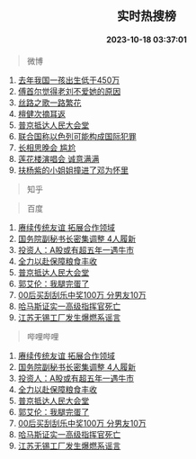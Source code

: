<div align="center"><h2>实时热搜榜</h2><h4>2023-10-18 03:37:01</h4></div>

> 微博  

1. [去年我国一孩出生低于450万](https://s.weibo.com/weibo?q=%23%E5%8E%BB%E5%B9%B4%E6%88%91%E5%9B%BD%E4%B8%80%E5%AD%A9%E5%87%BA%E7%94%9F%E4%BD%8E%E4%BA%8E450%E4%B8%87%23&t=31&band_rank=1&Refer=top)<br />
2. [傅首尔觉得老刘不爱她的原因](https://s.weibo.com/weibo?q=%23%E5%82%85%E9%A6%96%E5%B0%94%E8%A7%89%E5%BE%97%E8%80%81%E5%88%98%E4%B8%8D%E7%88%B1%E5%A5%B9%E7%9A%84%E5%8E%9F%E5%9B%A0%23&t=31&band_rank=2&Refer=top)<br />
3. [丝路之歌一路繁花](https://s.weibo.com/weibo?q=%23%E4%B8%9D%E8%B7%AF%E4%B9%8B%E6%AD%8C%E4%B8%80%E8%B7%AF%E7%B9%81%E8%8A%B1%23&t=31&band_rank=3&Refer=top)<br />
4. [檀健次摘耳返](https://s.weibo.com/weibo?q=%23%E6%AA%80%E5%81%A5%E6%AC%A1%E6%91%98%E8%80%B3%E8%BF%94%23&t=31&band_rank=4&Refer=top)<br />
5. [普京抵达人民大会堂](https://s.weibo.com/weibo?q=%23%E6%99%AE%E4%BA%AC%E6%8A%B5%E8%BE%BE%E4%BA%BA%E6%B0%91%E5%A4%A7%E4%BC%9A%E5%A0%82%23&t=31&band_rank=5&Refer=top)<br />
6. [联合国称以色列可能构成国际犯罪](https://s.weibo.com/weibo?q=%23%E8%81%94%E5%90%88%E5%9B%BD%E7%A7%B0%E4%BB%A5%E8%89%B2%E5%88%97%E5%8F%AF%E8%83%BD%E6%9E%84%E6%88%90%E5%9B%BD%E9%99%85%E7%8A%AF%E7%BD%AA%23&t=31&band_rank=6&Refer=top)<br />
7. [长相思晚会 尴尬](https://s.weibo.com/weibo?q=%E9%95%BF%E7%9B%B8%E6%80%9D%E6%99%9A%E4%BC%9A%20%E5%B0%B4%E5%B0%AC&t=31&band_rank=7&Refer=top)<br />
8. [莲花楼演唱会 诚意满满](https://s.weibo.com/weibo?q=%E8%8E%B2%E8%8A%B1%E6%A5%BC%E6%BC%94%E5%94%B1%E4%BC%9A%20%E8%AF%9A%E6%84%8F%E6%BB%A1%E6%BB%A1&t=31&band_rank=8&Refer=top)<br />
9. [扶杨紫的小姐姐撞进了邓为怀里](https://s.weibo.com/weibo?q=%23%E6%89%B6%E6%9D%A8%E7%B4%AB%E7%9A%84%E5%B0%8F%E5%A7%90%E5%A7%90%E6%92%9E%E8%BF%9B%E4%BA%86%E9%82%93%E4%B8%BA%E6%80%80%E9%87%8C%23&t=31&band_rank=9&Refer=top)<br />

> 知乎  


> 百度  

1. [赓续传统友谊 拓展合作领域](https://www.baidu.com/s?wd=%E8%B5%93%E7%BB%AD%E4%BC%A0%E7%BB%9F%E5%8F%8B%E8%B0%8A+%E6%8B%93%E5%B1%95%E5%90%88%E4%BD%9C%E9%A2%86%E5%9F%9F&sa=fyb_news&rsv_dl=fyb_news)<br />
2. [国务院副秘书长密集调整 4人履新](https://www.baidu.com/s?wd=%E5%9B%BD%E5%8A%A1%E9%99%A2%E5%89%AF%E7%A7%98%E4%B9%A6%E9%95%BF%E5%AF%86%E9%9B%86%E8%B0%83%E6%95%B4+4%E4%BA%BA%E5%B1%A5%E6%96%B0&sa=fyb_news&rsv_dl=fyb_news)<br />
3. [投资人：A股或有超五年一遇牛市](https://www.baidu.com/s?wd=%E6%8A%95%E8%B5%84%E4%BA%BA%EF%BC%9AA%E8%82%A1%E6%88%96%E6%9C%89%E8%B6%85%E4%BA%94%E5%B9%B4%E4%B8%80%E9%81%87%E7%89%9B%E5%B8%82&sa=fyb_news&rsv_dl=fyb_news)<br />
4. [全力以赴保障粮食丰收](https://www.baidu.com/s?wd=%E5%85%A8%E5%8A%9B%E4%BB%A5%E8%B5%B4%E4%BF%9D%E9%9A%9C%E7%B2%AE%E9%A3%9F%E4%B8%B0%E6%94%B6&sa=fyb_news&rsv_dl=fyb_news)<br />
5. [普京抵达人民大会堂](https://www.baidu.com/s?wd=%E6%99%AE%E4%BA%AC%E6%8A%B5%E8%BE%BE%E4%BA%BA%E6%B0%91%E5%A4%A7%E4%BC%9A%E5%A0%82&sa=fyb_news&rsv_dl=fyb_news)<br />
6. [郭艾伦：我腿完蛋了](https://www.baidu.com/s?wd=%E9%83%AD%E8%89%BE%E4%BC%A6%EF%BC%9A%E6%88%91%E8%85%BF%E5%AE%8C%E8%9B%8B%E4%BA%86&sa=fyb_news&rsv_dl=fyb_news)<br />
7. [00后买刮刮乐中奖100万 分男友10万](https://www.baidu.com/s?wd=00%E5%90%8E%E4%B9%B0%E5%88%AE%E5%88%AE%E4%B9%90%E4%B8%AD%E5%A5%96100%E4%B8%87+%E5%88%86%E7%94%B7%E5%8F%8B10%E4%B8%87&sa=fyb_news&rsv_dl=fyb_news)<br />
8. [哈马斯证实一高级指挥官死亡](https://www.baidu.com/s?wd=%E5%93%88%E9%A9%AC%E6%96%AF%E8%AF%81%E5%AE%9E%E4%B8%80%E9%AB%98%E7%BA%A7%E6%8C%87%E6%8C%A5%E5%AE%98%E6%AD%BB%E4%BA%A1&sa=fyb_news&rsv_dl=fyb_news)<br />
9. [江苏无锡工厂发生爆燃系谣言](https://www.baidu.com/s?wd=%E6%B1%9F%E8%8B%8F%E6%97%A0%E9%94%A1%E5%B7%A5%E5%8E%82%E5%8F%91%E7%94%9F%E7%88%86%E7%87%83%E7%B3%BB%E8%B0%A3%E8%A8%80&sa=fyb_news&rsv_dl=fyb_news)<br />

> 哔哩哔哩  

1. [赓续传统友谊 拓展合作领域](https://www.baidu.com/s?wd=%E8%B5%93%E7%BB%AD%E4%BC%A0%E7%BB%9F%E5%8F%8B%E8%B0%8A+%E6%8B%93%E5%B1%95%E5%90%88%E4%BD%9C%E9%A2%86%E5%9F%9F&sa=fyb_news&rsv_dl=fyb_news)<br />
2. [国务院副秘书长密集调整 4人履新](https://www.baidu.com/s?wd=%E5%9B%BD%E5%8A%A1%E9%99%A2%E5%89%AF%E7%A7%98%E4%B9%A6%E9%95%BF%E5%AF%86%E9%9B%86%E8%B0%83%E6%95%B4+4%E4%BA%BA%E5%B1%A5%E6%96%B0&sa=fyb_news&rsv_dl=fyb_news)<br />
3. [投资人：A股或有超五年一遇牛市](https://www.baidu.com/s?wd=%E6%8A%95%E8%B5%84%E4%BA%BA%EF%BC%9AA%E8%82%A1%E6%88%96%E6%9C%89%E8%B6%85%E4%BA%94%E5%B9%B4%E4%B8%80%E9%81%87%E7%89%9B%E5%B8%82&sa=fyb_news&rsv_dl=fyb_news)<br />
4. [全力以赴保障粮食丰收](https://www.baidu.com/s?wd=%E5%85%A8%E5%8A%9B%E4%BB%A5%E8%B5%B4%E4%BF%9D%E9%9A%9C%E7%B2%AE%E9%A3%9F%E4%B8%B0%E6%94%B6&sa=fyb_news&rsv_dl=fyb_news)<br />
5. [普京抵达人民大会堂](https://www.baidu.com/s?wd=%E6%99%AE%E4%BA%AC%E6%8A%B5%E8%BE%BE%E4%BA%BA%E6%B0%91%E5%A4%A7%E4%BC%9A%E5%A0%82&sa=fyb_news&rsv_dl=fyb_news)<br />
6. [郭艾伦：我腿完蛋了](https://www.baidu.com/s?wd=%E9%83%AD%E8%89%BE%E4%BC%A6%EF%BC%9A%E6%88%91%E8%85%BF%E5%AE%8C%E8%9B%8B%E4%BA%86&sa=fyb_news&rsv_dl=fyb_news)<br />
7. [00后买刮刮乐中奖100万 分男友10万](https://www.baidu.com/s?wd=00%E5%90%8E%E4%B9%B0%E5%88%AE%E5%88%AE%E4%B9%90%E4%B8%AD%E5%A5%96100%E4%B8%87+%E5%88%86%E7%94%B7%E5%8F%8B10%E4%B8%87&sa=fyb_news&rsv_dl=fyb_news)<br />
8. [哈马斯证实一高级指挥官死亡](https://www.baidu.com/s?wd=%E5%93%88%E9%A9%AC%E6%96%AF%E8%AF%81%E5%AE%9E%E4%B8%80%E9%AB%98%E7%BA%A7%E6%8C%87%E6%8C%A5%E5%AE%98%E6%AD%BB%E4%BA%A1&sa=fyb_news&rsv_dl=fyb_news)<br />
9. [江苏无锡工厂发生爆燃系谣言](https://www.baidu.com/s?wd=%E6%B1%9F%E8%8B%8F%E6%97%A0%E9%94%A1%E5%B7%A5%E5%8E%82%E5%8F%91%E7%94%9F%E7%88%86%E7%87%83%E7%B3%BB%E8%B0%A3%E8%A8%80&sa=fyb_news&rsv_dl=fyb_news)<br />
